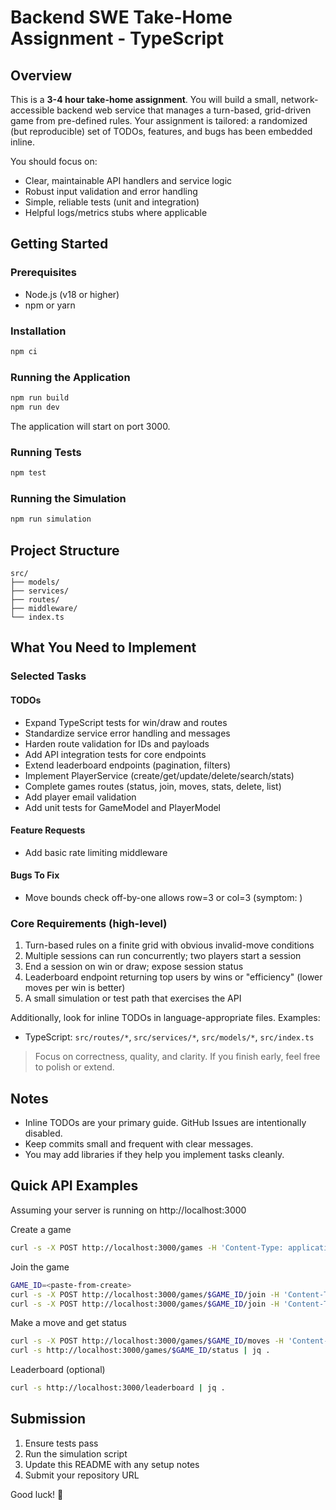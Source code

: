 # Backend SWE Take-Home Assignment - TypeScript

## Overview

This is a **3-4 hour take-home assignment**. You will build a small, network-accessible backend web service that manages a turn-based, grid-driven game from pre-defined rules. Your assignment is tailored: a randomized (but reproducible) set of TODOs, features, and bugs has been embedded inline.

You should focus on:
- Clear, maintainable API handlers and service logic
- Robust input validation and error handling
- Simple, reliable tests (unit and integration)
- Helpful logs/metrics stubs where applicable

## Getting Started

### Prerequisites

- Node.js (v18 or higher)
- npm or yarn

### Installation

```bash
npm ci
```

### Running the Application

```bash
npm run build
npm run dev
```

The application will start on port 3000.

### Running Tests

```bash
npm test
```

### Running the Simulation

```bash
npm run simulation
```

## Project Structure

```
src/
├── models/
├── services/
├── routes/
├── middleware/
└── index.ts
```

## What You Need to Implement

### Selected Tasks

#### TODOs
- Expand TypeScript tests for win/draw and routes
- Standardize service error handling and messages
- Harden route validation for IDs and payloads
- Add API integration tests for core endpoints
- Extend leaderboard endpoints (pagination, filters)
- Implement PlayerService (create/get/update/delete/search/stats)
- Complete games routes (status, join, moves, stats, delete, list)
- Add player email validation
- Add unit tests for GameModel and PlayerModel

#### Feature Requests
- Add basic rate limiting middleware

#### Bugs To Fix
- Move bounds check off-by-one allows row&#x3D;3 or col&#x3D;3 (symptom: )

### Core Requirements (high-level)

1. Turn-based rules on a finite grid with obvious invalid-move conditions
2. Multiple sessions can run concurrently; two players start a session
3. End a session on win or draw; expose session status
4. Leaderboard endpoint returning top users by wins or "efficiency" (lower moves per win is better)
5. A small simulation or test path that exercises the API

Additionally, look for inline TODOs in language-appropriate files. Examples:
- TypeScript: `src/routes/*`, `src/services/*`, `src/models/*`, `src/index.ts`

> Focus on correctness, quality, and clarity. If you finish early, feel free to polish or extend.

## Notes

- Inline TODOs are your primary guide. GitHub Issues are intentionally disabled.
- Keep commits small and frequent with clear messages.
- You may add libraries if they help you implement tasks cleanly.

## Quick API Examples

Assuming your server is running on http://localhost:3000

Create a game
```bash
curl -s -X POST http://localhost:3000/games -H 'Content-Type: application/json' -d '{"name":"Sample"}' | jq .
```

Join the game
```bash
GAME_ID=<paste-from-create>
curl -s -X POST http://localhost:3000/games/$GAME_ID/join -H 'Content-Type: application/json' -d '{"playerId":"player-1"}' | jq .
curl -s -X POST http://localhost:3000/games/$GAME_ID/join -H 'Content-Type: application/json' -d '{"playerId":"player-2"}' | jq .
```

Make a move and get status
```bash
curl -s -X POST http://localhost:3000/games/$GAME_ID/moves -H 'Content-Type: application/json' -d '{"playerId":"player-1","row":0,"col":0}' | jq .
curl -s http://localhost:3000/games/$GAME_ID/status | jq .
```

Leaderboard (optional)
```bash
curl -s http://localhost:3000/leaderboard | jq .
```

## Submission

1. Ensure tests pass
2. Run the simulation script
3. Update this README with any setup notes
4. Submit your repository URL

Good luck! 🚀
